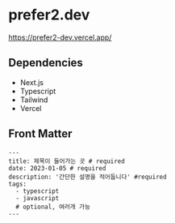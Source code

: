 # prefer2.dev

https://prefer2-dev.vercel.app/

## Dependencies

- Next.js
- Typescript
- Tailwind
- Vercel

## Front Matter

```
---
title: 제목이 들어가는 곳 # required
date: 2023-01-05 # required
description: '간단한 설명을 적어둡니다' #required
tags:
  - typescript
  - javascript
  # optional, 여러개 가능
---
```
